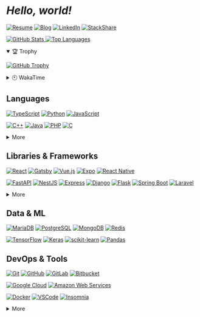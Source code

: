 # **_Hello, world!_**

[![Resume]](https://dong-young.kim/)
[![Blog]](https://pers0n4.io/)
[![LinkedIn]](https://www.linkedin.com/in/dong-young-kim)
[![StackShare]](https://stackshare.io/pers0n4)

[![GitHub Stats] ![Top Languages]](https://github.com/anuraghazra/github-readme-stats "GitHub Readme Stats")

<details open>
  <summary>🏆 Trophy</summary>

[![GitHub Trophy]](https://github.com/ryo-ma/github-profile-trophy "GitHub Profile Trophy")

</details>
<details>
  <summary>🕙 WakaTime</summary>

  <!--START_SECTION:waka-->
![Lines of code](https://img.shields.io/badge/From%20Hello%20World%20I%27ve%20Written-264667%20lines%20of%20code-blue)

**I'm a Night 🦉** 

```text
🌞 Morning    28 commits     ░░░░░░░░░░░░░░░░░░░░░░░░░   3.36% 
🌆 Daytime    158 commits    ████░░░░░░░░░░░░░░░░░░░░░   18.94% 
🌃 Evening    397 commits    ████████████░░░░░░░░░░░░░   47.6% 
🌙 Night      251 commits    ███████░░░░░░░░░░░░░░░░░░   30.1%

```
📅 **I'm Most Productive on Wednesday** 

```text
Monday       113 commits    ███░░░░░░░░░░░░░░░░░░░░░░   13.55% 
Tuesday      103 commits    ███░░░░░░░░░░░░░░░░░░░░░░   12.35% 
Wednesday    183 commits    █████░░░░░░░░░░░░░░░░░░░░   21.94% 
Thursday     121 commits    ███░░░░░░░░░░░░░░░░░░░░░░   14.51% 
Friday       86 commits     ██░░░░░░░░░░░░░░░░░░░░░░░   10.31% 
Saturday     88 commits     ██░░░░░░░░░░░░░░░░░░░░░░░   10.55% 
Sunday       140 commits    ████░░░░░░░░░░░░░░░░░░░░░   16.79%

```


📊 **This Week I Spent My Time On** 

```text
⌚︎ Time Zone: Asia/Seoul

💬 Programming Languages: 
Python                   3 hrs 46 mins       ██████░░░░░░░░░░░░░░░░░░░   23.56% 
JSON                     2 hrs 4 mins        ███░░░░░░░░░░░░░░░░░░░░░░   12.88% 
Markdown                 1 hr 46 mins        ██░░░░░░░░░░░░░░░░░░░░░░░   11.08% 
SQL                      1 hr 45 mins        ██░░░░░░░░░░░░░░░░░░░░░░░   10.97% 
C++                      1 hr 11 mins        █░░░░░░░░░░░░░░░░░░░░░░░░   7.38%

🔥 Editors: 
VS Code                  13 hrs 3 mins       ████████████████████░░░░░   81.41% 
DataGrip                 1 hr 45 mins        ██░░░░░░░░░░░░░░░░░░░░░░░   10.97% 
Android Studio           1 hr 13 mins        ██░░░░░░░░░░░░░░░░░░░░░░░   7.62%

💻 Operating System: 
Linux                    16 hrs 2 mins       █████████████████████████   100.0%

```

**I Mostly Code in TypeScript** 

```text
TypeScript               11 repos            ██████░░░░░░░░░░░░░░░░░░░   23.91% 
Python                   8 repos             ████░░░░░░░░░░░░░░░░░░░░░   17.39% 
C++                      4 repos             ██░░░░░░░░░░░░░░░░░░░░░░░   8.7% 
Java                     3 repos             █░░░░░░░░░░░░░░░░░░░░░░░░   6.52% 
HTML                     3 repos             █░░░░░░░░░░░░░░░░░░░░░░░░   6.52%

```



 Last Updated on 19/10/2021
<!--END_SECTION:waka-->

</details>

## Languages

[![TypeScript]](https://www.typescriptlang.org/)
[![Python]](https://www.python.org/)
[![JavaScript]](https://www.ecma-international.org/publications/standards/Ecma-262.htm)

[![C++]](https://isocpp.org/)
[![Java]](https://openjdk.java.net/)
[![PHP]](https://www.php.net/)
[![C]](https://en.cppreference.com/w/c)

<details>
  <summary>More</summary>

[![Go]](https://golang.org/)
[![Rust]](https://www.rust-lang.org/)

</details>

## Libraries & Frameworks

[![React]](https://reactjs.org/)
[![Gatsby]](https://www.gatsbyjs.com/)
[![Vue.js]](https://vuejs.org/)
[![Expo]](https://expo.io/)
[![React Native]](https://reactnative.dev/)

[![FastAPI]](https://fastapi.tiangolo.com/)
[![NestJS]](https://nestjs.com/)
[![Express]](https://expressjs.com/)
[![Django]](https://www.djangoproject.com/)
[![Flask]](https://flask.palletsprojects.com/)
[![Spring Boot]](https://spring.io/)
[![Laravel]](https://laravel.com/)

<details>
  <summary>More</summary>

[![Swagger]](https://swagger.io/)
[![Storybook]](https://storybook.js.org/)

[![Node.js]](https://nodejs.org/en/)
[![Deno]](https://deno.land/)

</details>

## Data & ML

[![MariaDB]](https://mariadb.org/)
[![PostgreSQL]](https://www.postgresql.org/)
[![MongoDB]](https://www.mongodb.com/)
[![Redis]](https://redis.io/)

[![TensorFlow]](https://www.tensorflow.org/)
[![Keras]](https://keras.io/)
[![scikit-learn]](https://scikit-learn.org/stable/)
[![Pandas]](https://pandas.pydata.org/)

## DevOps & Tools

[![Git]](https://git-scm.com/)
[![GitHub]](https://github.com/)
[![GitLab]](https://about.gitlab.com/)
[![Bitbucket]](https://bitbucket.org/)

[![Google Cloud]](https://cloud.google.com/)
[![Amazon Web Services]](https://aws.amazon.com/)

[![Docker]](https://www.docker.com/)
[![VSCode]](https://code.visualstudio.com/)
[![Insomnia]](https://insomnia.rest/)

<details>
  <summary>More</summary>

[![Google Tag Manager]](https://marketingplatform.google.com/about/tag-manager/)
[![Google Analytics]](https://marketingplatform.google.com/about/analytics/)
[![Hotjar]](https://www.hotjar.com/)

[![Ubuntu]](https://ubuntu.com/)
[![Arch]](https://archlinux.org/)
[![Alpine]](https://alpinelinux.org/)

---

[![Shields.io]](https://shields.io/)
[![Simple Icons]](https://simpleicons.org/)
[![WakaTime]](https://wakatime.com/@null1970)

</details>

<!-- Badge Links -->
<!-- https://img.shields.io/static/v1?style=flat-square&label=&message=&labelColor=&color=&logoColor=&logo= -->

<!-- Header -->

[github stats]: https://github-readme-stats.vercel.app/api?username=pers0n4&title_color=5f4b8b&text_color=f0eee9&icon_color=00abc0&bg_color=212121&hide_border=true&hide_title=true&theme=&show_icons=true&include_all_commits=true&count_private=true&line_height=24
[top languages]: https://github-readme-stats.vercel.app/api/top-langs?username=pers0n4&title_color=5f4b8b&text_color=f0eee9&icon_color=00abc0&bg_color=212121&hide_border=true&hide_title=true&layout=compact&langs_count=8&hide=html,css,tex
[github trophy]: https://github-profile-trophy.vercel.app/?username=pers0n4&theme=onedark&column=7&row=1&no-frame=true
[resume]: https://img.shields.io/static/v1?style=for-the-badge&color=000000&logoColor=ffffff&label=&message=Resume&logo=notion&#000000
[blog]: https://img.shields.io/static/v1?style=for-the-badge&color=00c7b7&logoColor=ffffff&label=&message=Blog&logo=netlify&#00C7B7
[linkedin]: https://img.shields.io/static/v1?style=for-the-badge&color=0077b5&logoColor=ffffff&label=&message=LinkedIn&logo=linkedin&#0077B5
[stackshare]: https://img.shields.io/static/v1?style=for-the-badge&color=0690fa&logoColor=ffffff&label=&message=StackShare&logo=stackshare&#0690FA

<!-- Body -->

[alpine]: https://img.shields.io/static/v1?style=flat-square&labelColor=212121&color=0D597f&logoColor=0D597f&label=&message=Alpine&logo=alpine-linux&#0D597F
[amazon web services]: https://img.shields.io/static/v1?style=flat-square&labelColor=eeeeee&color=232f3e&logoColor=232f3e&label=&message=Amazon%20Web%20Services&logo=amazon-aws&#232F3E
[arch]: https://img.shields.io/static/v1?style=flat-square&labelColor=212121&color=1793d1&logoColor=1793d1&label=&message=Arch&logo=arch-linux&#1793D1
[bitbucket]: https://img.shields.io/static/v1?style=flat-square&labelColor=212121&color=0052cc&logoColor=0052cc&label=&message=Bitbucket&logo=bitbucket&#0052CC
[c]: https://img.shields.io/static/v1?style=flat-square&labelColor=212121&color=a8b9cc&logoColor=a8b9cc&label=&message=C&logo=c&#A8B9CC
[c++]: https://img.shields.io/static/v1?style=flat-square&labelColor=212121&color=00599c&logoColor=00599c&label=&message=C%2B%2B&logo=c%2B%2B&#00599C
[deno]: https://img.shields.io/static/v1?style=flat-square&labelColor=eeeeee&color=000000&logoColor=000000&label=&message=Deno&logo=deno&#000000
[django]: https://img.shields.io/static/v1?style=flat-square&labelColor=eeeeee&color=092e20&logoColor=092e20&label=&message=Django&logo=django&#092E20
[docker]: https://img.shields.io/static/v1?style=flat-square&labelColor=212121&color=2496ed&logoColor=2496ed&label=&message=Docker&logo=docker&#2496ED
[expo]: https://img.shields.io/static/v1?style=flat-square&labelColor=eeeeee&color=000020&logoColor=000020&label=&message=Expo&logo=expo&#000020
[express]: https://img.shields.io/static/v1?style=flat-square&labelColor=eeeeee&color=000000&logoColor=000000&label=&message=Express&logo=express&#000000
[fastapi]: https://img.shields.io/static/v1?style=flat-square&labelColor=212121&color=009688&logoColor=009688&label=&message=FastAPI&logo=fastapi&#009688
[flask]: https://img.shields.io/static/v1?style=flat-square&labelColor=eeeeee&color=000000&logoColor=000000&label=&message=Flask&logo=flask&#000000
[gatsby]: https://img.shields.io/static/v1?style=flat-square&labelColor=212121&color=663399&logoColor=663399&label=&message=Gatsby&logo=gatsby&#663399
[git]: https://img.shields.io/static/v1?style=flat-square&labelColor=212121&color=f05032&logoColor=f05032&label=&message=Git&logo=git&#F05032
[github]: https://img.shields.io/static/v1?style=flat-square&labelColor=eeeeee&color=181717&logoColor=181717&label=&message=GitHub&logo=github&#181717
[gitlab]: https://img.shields.io/static/v1?style=flat-square&labelColor=212121&color=fca121&logoColor=fca121&label=&message=GitLab&logo=gitlab&#FCA121
[go]: https://img.shields.io/static/v1?style=flat-square&labelColor=212121&color=00add8&logoColor=00add8&label=&message=Go&logo=go&#00ADD8
[google analytics]: https://img.shields.io/static/v1?style=flat-square&labelColor=212121&color=e37400&logoColor=e37400&label=&message=GA&logo=google-analytics&#E37400
[google cloud]: https://img.shields.io/static/v1?style=flat-square&labelColor=212121&color=4285f4&logoColor=4285f4&label=&message=Google%20Cloud&logo=google-cloud&#4285F4
[google tag manager]: https://img.shields.io/static/v1?style=flat-square&labelColor=212121&color=246fdb&logoColor=246fdb&label=&message=GTM&logo=google&tag-manager&#246FDB
[hotjar]: https://img.shields.io/static/v1?style=flat-square&labelColor=212121&color=fd3a5c&logoColor=fd3a5c&label=&message=Hotjar&logo=hotjar&#FD3A5C
[insomnia]: https://img.shields.io/static/v1?style=flat-square&labelColor=212121&color=5849be&logoColor=5849be&label=&message=Insomnia&logo=insomnia&#5849BE
[java]: https://img.shields.io/static/v1?style=flat-square&labelColor=212121&color=007396&logoColor=007396&label=&message=Java&logo=java&#007396
[javascript]: https://img.shields.io/static/v1?style=flat-square&labelColor=212121&color=f7df1e&logoColor=f7df1e&label=&message=JavaScript&logo=javascript&#F7DF1E
[keras]: https://img.shields.io/static/v1?style=flat-square&labelColor=212121&color=d00000&logoColor=d00000&label=&message=Keras&logo=keras&#D00000
[laravel]: https://img.shields.io/static/v1?style=flat-square&labelColor=212121&color=ff2d20&logoColor=ff2d20&label=&message=Laravel&logo=laravel&#FF2D20
[mariadb]: https://img.shields.io/static/v1?style=flat-square&labelColor=eeeeee&color=003545&logoColor=003545&label=&message=MariaDB&logo=mariadb&#003545
[mongodb]: https://img.shields.io/static/v1?style=flat-square&labelColor=212121&color=47a248&logoColor=47a248&label=&message=MongoDB&logo=mongodb&#47A248
[nestjs]: https://img.shields.io/static/v1?style=flat-square&labelColor=212121&color=e0234e&logoColor=e0234e&label=&message=NestJS&logo=nestjs&#E0234E
[node.js]: https://img.shields.io/static/v1?style=flat-square&labelColor=212121&color=339933&logoColor=339933&label=&message=Node.js&logo=nodedotjs&#339933
[pandas]: https://img.shields.io/static/v1?style=flat-square&labelColor=eeeeee&color=150458&logoColor=150458&label=&message=Pandas&logo=pandas&#150458
[php]: https://img.shields.io/static/v1?style=flat-square&labelColor=212121&color=777bb4&logoColor=777bb4&label=&message=PHP&logo=php&#777BB4
[postgresql]: https://img.shields.io/static/v1?style=flat-square&labelColor=212121&color=4169e1&logoColor=4169e1&label=&message=PostgreSQL&logo=postgresql&#4169E1
[python]: https://img.shields.io/static/v1?style=flat-square&labelColor=212121&color=3776ab&logoColor=3776ab&label=&message=Python&logo=python&#3776AB
[react native]: https://img.shields.io/static/v1?style=flat-square&labelColor=212121&color=61dafb&logoColor=61dafb&label=&message=React%20Native&logo=react&#61DAFB
[react]: https://img.shields.io/static/v1?style=flat-square&labelColor=212121&color=61dafb&logoColor=61dafb&label=&message=React&logo=react&#61DAFB
[redis]: https://img.shields.io/static/v1?style=flat-square&labelColor=212121&color=dc382d&logoColor=dc382d&label=&message=Redis&logo=redis&#DC382D
[rust]: https://img.shields.io/static/v1?style=flat-square&labelColor=eeeeee&color=000000&logoColor=000000&label=&message=Rust&logo=rust&#000000
[scikit-learn]: https://img.shields.io/static/v1?style=flat-square&labelColor=212121&color=f7931e&logoColor=f7931e&label=&message=scikit-learn&logo=scikit-learn&#F7931E
[spring boot]: https://img.shields.io/static/v1?style=flat-square&labelColor=212121&color=6db33f&logoColor=6db33f&label=&message=Spring%20Boot&logo=spring-boot&#6DB33F
[storybook]: https://img.shields.io/static/v1?style=flat-square&labelColor=212121&color=ff4785&logoColor=ff4785&label=&message=Storybook&logo=storybook&#FF4785
[swagger]: https://img.shields.io/static/v1?style=flat-square&labelColor=212121&color=85ea2d&logoColor=85ea2d&label=&message=Swagger&logo=swagger&#85EA2D
[tensorflow]: https://img.shields.io/static/v1?style=flat-square&labelColor=212121&color=ff6f00&logoColor=ff6f00&label=&message=TensorFlow&logo=tensorflow&#FF6F00
[typescript]: https://img.shields.io/static/v1?style=flat-square&labelColor=212121&color=3178c6&logoColor=3178c6&label=&message=TypeScript&logo=typescript&#3178C6
[ubuntu]: https://img.shields.io/static/v1?style=flat-square&labelColor=212121&color=e95420&logoColor=e95420&label=&message=Ubuntu&logo=ubuntu&#E95420
[vscode]: https://img.shields.io/static/v1?style=flat-square&labelColor=212121&color=007acc&logoColor=007acc&label=&message=Visual%20Studio%20Code&logo=visual-studio-code&#007ACC
[vue.js]: https://img.shields.io/static/v1?style=flat-square&labelColor=212121&color=4fc08d&logoColor=4fc08d&label=&message=Vue.js&logo=vuedotjs&#4FC08D

<!-- Footer -->

[shields.io]: https://img.shields.io/static/v1?style=flat-square&labelColor=eeeeee&color=000000&logoColor=000000&label=&message=Shields.io&logo=shieldsdotio&#000000
[simple icons]: https://img.shields.io/static/v1?style=flat-square&labelColor=eeeeee&color=111111&logoColor=111111&label=&message=Simple%20Icons&logo=simple-icons&#111111
[wakatime]: https://img.shields.io/static/v1?style=flat-square&labelColor=eeeeee&color=000000&logoColor=000000&label=&message=WakaTime&logo=wakatime&#000000
